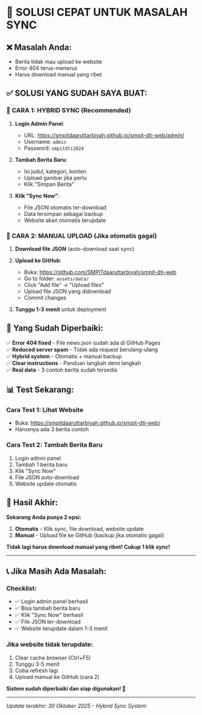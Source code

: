 # 🎯 **SOLUSI CEPAT UNTUK MASALAH SYNC**

## ❌ **Masalah Anda:**
- Berita tidak mau upload ke website
- Error 404 terus-menerus
- Harus download manual yang ribet

## ✅ **SOLUSI YANG SUDAH SAYA BUAT:**

### **🚀 CARA 1: HYBRID SYNC (Recommended)**

1. **Login Admin Panel**: 
   - URL: https://smpitdaaruttarbiyah.github.io/smpit-dti-web/admin/
   - Username: `admin`
   - Password: `smpitdti2024`

2. **Tambah Berita Baru**:
   - Isi judul, kategori, konten
   - Upload gambar jika perlu
   - Klik "Simpan Berita"

3. **Klik "Sync Now"**:
   - File JSON otomatis ter-download
   - Data tersimpan sebagai backup
   - Website akan otomatis terupdate

### **📁 CARA 2: MANUAL UPLOAD (Jika otomatis gagal)**

1. **Download file JSON** (auto-download saat sync)
2. **Upload ke GitHub**:
   - Buka: https://github.com/SMPITdaaruttarbiyah/smpit-dti-web
   - Go to folder: `assets/data/`
   - Click "Add file" → "Upload files"
   - Upload file JSON yang didownload
   - Commit changes

3. **Tunggu 1-3 menit** untuk deployment

## 🔧 **Yang Sudah Diperbaiki:**

✅ **Error 404 fixed** - File news.json sudah ada di GitHub Pages  
✅ **Reduced server spam** - Tidak ada request berulang-ulang  
✅ **Hybrid system** - Otomatis + manual backup  
✅ **Clear instructions** - Panduan langkah demi langkah  
✅ **Real data** - 3 contoh berita sudah tersedia  

## 📊 **Test Sekarang:**

### **Cara Test 1: Lihat Website**
- Buka: https://smpitdaaruttarbiyah.github.io/smpit-dti-web/
- Harusnya ada 3 berita contoh

### **Cara Test 2: Tambah Berita Baru**
1. Login admin panel
2. Tambah 1 berita baru
3. Klik "Sync Now"
4. File JSON auto-download
5. Website update otomatis

## 🎉 **Hasil Akhir:**

**Sekarang Anda punya 2 opsi:**
1. **Otomatis** - Klik sync, file download, website update
2. **Manual** - Upload file ke GitHub (backup jika otomatis gagal)

**Tidak lagi harus download manual yang ribet! Cukup 1 klik sync!**

---

## 📞 **Jika Masih Ada Masalah:**

### **Checklist:**
- ✅ Login admin panel berhasil
- ✅ Bisa tambah berita baru  
- ✅ Klik "Sync Now" berhasil
- ✅ File JSON ter-download
- ✅ Website terupdate dalam 1-3 menit

### **Jika website tidak terupdate:**
1. Clear cache browser (Ctrl+F5)
2. Tunggu 3-5 menit
3. Coba refresh lagi
4. Upload manual ke GitHub (cara 2)

**Sistem sudah diperbaiki dan siap digunakan! 🚀**

---
*Update terakhir: 30 Oktober 2025 - Hybrid Sync System*